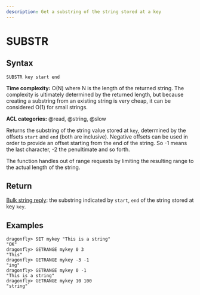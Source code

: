 ```yaml
---
description: Get a substring of the string stored at a key
---
```


# SUBSTR

## Syntax

    SUBSTR key start end

**Time complexity:** O(N) where N is the length of the returned string. The complexity is ultimately determined by the returned length, but because creating a substring from an existing string is very cheap, it can be considered O(1) for small strings.

**ACL categories:** @read, @string, @slow

Returns the substring of the string value stored at `key`, determined by the
offsets `start` and `end` (both are inclusive).
Negative offsets can be used in order to provide an offset starting from the end
of the string.
So -1 means the last character, -2 the penultimate and so forth.

The function handles out of range requests by limiting the resulting range to
the actual length of the string.

## Return

[Bulk string reply](https://redis.io/docs/reference/protocol-spec/#bulk-strings): the substring indicated by `start`, `end` of the string stored at key `key`.

## Examples

```shell
dragonfly> SET mykey "This is a string"
"OK"
dragonfly> GETRANGE mykey 0 3
"This"
dragonfly> GETRANGE mykey -3 -1
"ing"
dragonfly> GETRANGE mykey 0 -1
"This is a string"
dragonfly> GETRANGE mykey 10 100
"string"
```
